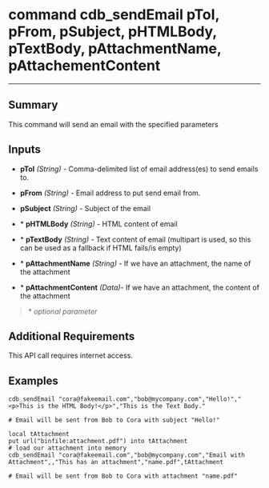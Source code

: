 # command cdb_sendEmail pToI, pFrom, pSubject, pHTMLBody, pTextBody, pAttachmentName, pAttachementContent
---

## Summary
This command will send an email with the specified parameters

## Inputs
* **pToI** *(String)* - Comma-delimited list of email address(es) to send emails to. 

* **pFrom** *(String)* - Email address to put send email from.

* **pSubject** *(String)* - Subject of the email

* \* **pHTMLBody** *(String)* - HTML content of email

* \* **pTextBody** *(String)* - Text content of email (multipart is used, so this can be used as a fallback if HTML fails/is empty)

* \* **pAttachmentName** *(String)* - If we have an attachment, the name of the attachment

* \* **pAttachmentContent** *(Data)*- If we have an attachment, the content of the attachment

> \* _optional parameter_

## Additional Requirements
This API call requires internet access.

## Examples
```livecodeserver
cdb_sendEmail "cora@fakeemail.com","bob@mycompany.com","Hello!","<p>This is the HTML Body!</p>","This is the Text Body."

# Email will be sent from Bob to Cora with subject "Hello!"
``` 
```livecodeserver
local tAttachment
put url("binfile:attachment.pdf") into tAttachment
# load our attachment into memory
cdb_sendEmail "cora@fakeemail.com","bob@mycompany.com","Email with Attachment",,"This has an attachment","name.pdf",tAttachment

# Email will be sent from Bob to Cora with attachment "name.pdf"
``` 